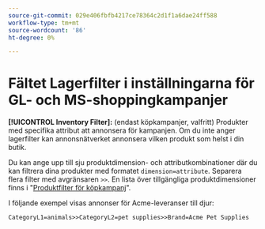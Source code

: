 ```yaml
---
source-git-commit: 029e406fbfb4217ce78364c2d1f1a6dae24ff588
workflow-type: tm+mt
source-wordcount: '86'
ht-degree: 0%

---
```

# Fältet Lagerfilter i inställningarna för GL- och MS-shoppingkampanjer

**[!UICONTROL Inventory Filter]:** (endast köpkampanjer, valfritt) Produkter med specifika attribut att annonsera för kampanjen. Om du inte anger lagerfilter kan annonsnätverket annonsera vilken produkt som helst i din butik.

Du kan ange upp till sju produktdimension- och attributkombinationer där du kan filtrera dina produkter med formatet `dimension=attribute`. Separera flera filter
med avgränsaren `>>`. En lista över tillgängliga produktdimensioner finns i &quot;[Produktfilter för köpkampanj](/help/search-social-commerce/campaign-management/campaigns/shopping-campaign-product-filters.md)&quot;.

I följande exempel visas annonser för Acme-leveranser till djur:

`CategoryL1=animals>>CategoryL2=pet supplies>>Brand=Acme Pet Supplies`
